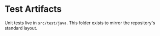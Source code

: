 # Test Artifacts

Unit tests live in `src/test/java`. This folder exists to mirror the repository's standard layout.
